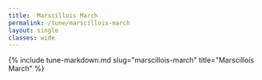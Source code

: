 ```yaml
---
title:  Marscillois March
permalink: /tune/marscillois-march
layout: single
classes: wide
---
```

{% include tune-markdown.md slug="marscillois-march" title="Marscillois March" %}
